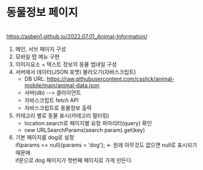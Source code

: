 # 동물정보 페이지
<br>https://asben1.github.io/2022.07.01_Animal-Information/
1. 메인, 서브 페이지 구성
2. 모바일 텝 메뉴 구현
3. 이미지요소 + 텍스트 정보의 동물 썹네일 구성
4. 서버에서 데이터(JSON 포맷) 불러오기(자바스크립트)
    - DB URL: https://raw.githubusercontent.com/csslick/animal-mobile/main/animal-data.json
    - 서버(db) --> 클라이언트
    - 자바스크립트 fetch API 
    - 자바스크립트로 동물정보 출력
5. 카테고리 별로 동물 표시(카테고리 필터링)
    - location.search로 페이지별 요청 파마리터(query) 확인
    - new URLSearchParams(search param).get(key)
6. 기본 페이지를 dog로 설정<br>
if(params == null){params = 'dog'}; <- 원래 아무것도 없으면 null로 표시되기 때문에<br>
if문으로 dog 페이지가 첫번째 페이지로 가게 만든다.
